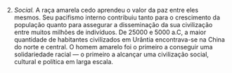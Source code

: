 ﻿2. *Social.* A raça amarela cedo aprendeu o valor da paz entre eles mesmos. Seu pacifismo interno contribuiu tanto para o crescimento da população quanto para assegurar a disseminação da sua civilização entre muitos milhões de indivíduos. De 25000 e 5000 a.C, a maior quantidade de habitantes civilizados em Urântia encontrava-se na China do norte e central. O homem amarelo foi o primeiro a conseguir uma solidariedade racial — o primeiro a alcançar uma civilização social, cultural e política em larga escala.